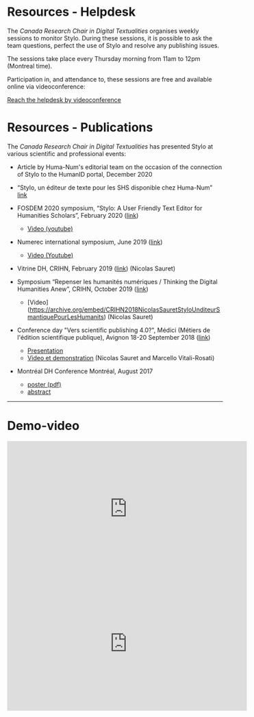 # Resources - Helpdesk

The *Canada Research Chair in Digital Textualities* organises weekly sessions to monitor Stylo. During these sessions, it is possible to ask the team questions, perfect the use of Stylo and resolve any publishing issues.

The sessions take place every Thursday morning from 11am to 12pm (Montreal time).

Participation in, and attendance to, these sessions are free and available online via videoconference: 

<a class="btn btn-info" href="https://meet.jit.si/stylo" role="button">Reach the helpdesk by videoconference</a> 

# Resources - Publications

The *Canada Research Chair in Digital Textualities* has presented Stylo at various scientific and professional events:

- Article by Huma-Num's editorial team on the occasion of the connection of Stylo to the HumanID portal, December 2020
 - “Stylo, un éditeur de texte pour les SHS disponible chez Huma-Num” [link](https://humanum.hypotheses.org/6311)

- FOSDEM 2020 symposium, “Stylo: A User Friendly Text Editor for Humanities Scholars”, February 2020 ([link](https://archive.fosdem.org/2020/))
  - [Video (youtube)](https://youtu.be/OymvZQpkFAM)

- Numerec international symposium, June 2019 ([link](https://numerev.com/agenda.id-9.html))
  - [Video (Youtube)](https://youtu.be/-WHoTXw6Two?t=20878)

- Vitrine DH, CRIHN, February 2019 ([link](https://crihn.openum.ca/nouvelles/2018/12/01/vitrine-hn-dh-showcase-2019/)) (Nicolas Sauret)

- Symposium “Repenser les humanités numériques / Thinking the Digital Humanities Anew”, CRIHN, October 2019 ([link](https://www.crihn.org/colloque-2018/))
  - [Video] (https://archive.org/embed/CRIHN2018NicolasSauretStyloUnditeurSmantiquePourLesHumanits) (Nicolas Sauret)

- Conference day "Vers scientific publishing 4.0?", Médici (Métiers de l'édition scientifique publique), Avignon 18-20 September 2018 ([link](https://medici2018.sciencesconf.org/))
  - [Presentation](https://ecrituresnumeriques.github.io/s_StyloMedici/)
  - [Video et demonstration](https://www.youtube.com/embed/qcwEqbcxBF8) (Nicolas Sauret and Marcello Vitali-Rosati)

- Montréal DH Conference Montréal, August 2017
  - [poster (pdf)](uploads/pdf/poster_Stylo_DH2017.pdf)
  - [abstract](https://dh2017.adho.org/abstracts/224/224.pdf)

---

# Demo-video

<iframe width="560" height="315" src="https://ia601400.us.archive.org/16/items/stylo_202009/Stylo.mp4" frameborder="0" allow="accelerometer; autoplay; encrypted-media; gyroscope; picture-in-picture" allowfullscreen style="align:center;"></iframe>

<iframe width="560" height="315" src="https://www.youtube.com/embed/qcwEqbcxBF8" frameborder="0" allow="accelerometer; autoplay; encrypted-media; gyroscope; picture-in-picture" allowfullscreen style="align:center;"></iframe>
